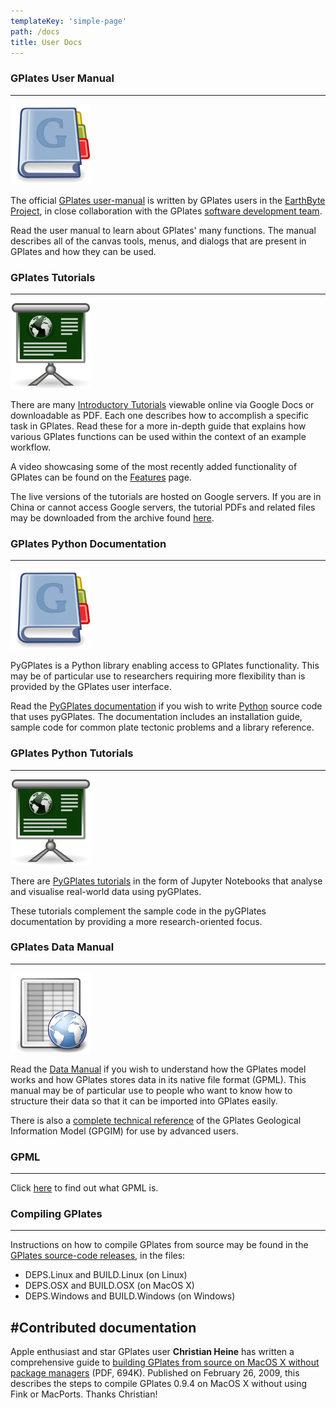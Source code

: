 ```yaml
---
templateKey: 'simple-page'
path: /docs
title: User Docs
---
```

### GPlates User Manual
---

!["User Manual"](./img/GPlates-Manual.png "GPlates Manual")
   
The official [GPlates user-manual](/docs/user-manual/) is written by GPlates users in the [EarthByte Project](https://www.earthbyte.org/), in close collaboration with the GPlates [software development team](https://www.gplates.org/contact).

Read the user manual to learn about GPlates' many functions. The manual describes all of the canvas tools, menus, and dialogs that are present in GPlates and how they can be used.

 
### GPlates Tutorials
---
!["GPlates Tutorial"](./img/GPlates-Tutorial.png "GPlates Tutorial")

There are many [Introductory Tutorials](https://sites.google.com/site/gplatestutorials/) viewable online via Google Docs or downloadable as PDF. Each one describes how to accomplish a specific task in GPlates. Read these for a more in-depth guide that explains how various GPlates functions can be used within the context of an example workflow.

A video showcasing some of the most recently added functionality of GPlates can be found on the [Features](https://www.gplates.org/features.html) page.

The live versions of the tutorials are hosted on Google servers. If you are in China or cannot access Google servers, the tutorial PDFs and related files may be downloaded from the archive found [here](https://www.earthbyte.org/webdav/ftp/earthbyte/GPlates/TutorialData_GPlates2.1/).

### GPlates Python Documentation
---

!["GPlates Python Documentation"](./img/GPlates-Manual.png "GPlates Python Documentation")

PyGPlates is a Python library enabling access to GPlates functionality. This may be of particular use to researchers requiring more flexibility than is provided by the GPlates user interface.

Read the [PyGPlates documentation](https://www.gplates.org/docs/pygplates/index.html) if you wish to write [Python](https://www.python.org/) source code that uses pyGPlates. The documentation includes an installation guide, sample code for common plate tectonic problems and a library reference.

### GPlates Python Tutorials
---

!["GPlates Python Tutorials"](./img/GPlates-Tutorial.png "GPlates Python Tutorials")

There are [PyGPlates tutorials](https://github.com/GPlates/pygplates-tutorials) in the form of Jupyter Notebooks that analyse and visualise real-world data using pyGPlates.

These tutorials complement the sample code in the pyGPlates documentation by providing a more research-oriented focus.

### GPlates Data Manual
---

!["GPlates Data Manual"](./img/GPlates-DataManual.png "GPlates Data Manual")


Read the [Data Manual](http://www.earthbyte.org/Resources/GPlates_tutorials/GPlates_Data_Manual/GPlates_Data_Manual.html) if you wish to understand how the GPlates model works and how GPlates stores data in its native file format (GPML). This manual may be of particular use to people who want to know how to structure their data so that it can be imported into GPlates easily.

There is also a [complete technical reference](https://www.gplates.org/docs/gpgim/index.html) of the GPlates Geological Information Model (GPGIM) for use by advanced users.

### GPML
---
Click [here](/gpml) to find out what GPML is.

### Compiling GPlates
---

Instructions on how to compile GPlates from source may be found in the [GPlates source-code releases](https://www.gplates.org/download), in the files:

* DEPS.Linux and BUILD.Linux (on Linux)
* DEPS.OSX and BUILD.OSX (on MacOS X)
* DEPS.Windows and BUILD.Windows (on Windows)

#Contributed documentation
---

Apple enthusiast and star GPlates user __Christian Heine__ has written a comprehensive guide to [building GPlates from source on MacOS X without package managers](docs/Heine_BuildingGPlatesOnOSX_20090226.pdf) (PDF, 694K). Published on February 26, 2009, this describes the steps to compile GPlates 0.9.4 on MacOS X without using Fink or MacPorts. Thanks Christian!
